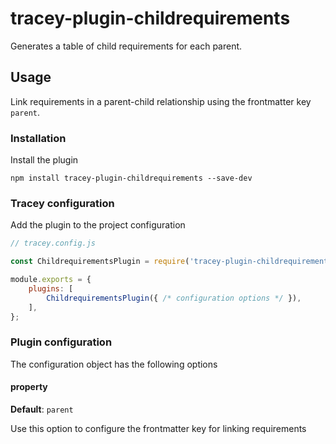 # tracey-plugin-childrequirements

Generates a table of child requirements for each parent.

## Usage

Link requirements in a parent-child relationship using the frontmatter key `parent`.

### Installation

Install the plugin

`npm install tracey-plugin-childrequirements --save-dev`

### Tracey configuration

Add the plugin to the project configuration

```js
// tracey.config.js

const ChildrequirementsPlugin = require('tracey-plugin-childrequirements');

module.exports = {
    plugins: [
        ChildrequirementsPlugin({ /* configuration options */ }),
    ],
};
```

### Plugin configuration

The configuration object has the following options

#### property

**Default**: `parent`

Use this option to configure the frontmatter key for linking requirements

